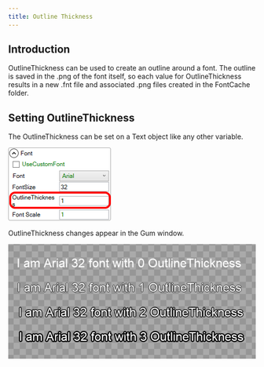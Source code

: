 ```yaml
---
title: Outline Thickness
---
```



## Introduction
OutlineThickness can be used to create an outline around a font. The outline is saved in the .png of the font itself, so each value for OutlineThickness results in a new .fnt file and associated .png files created in the FontCache folder.

## Setting OutlineThickness
The OutlineThickness can be set on a Text object like any other variable.

![](Text.OutlineThickness_OutlineThicknessGum.png)

OutlineThickness changes appear in the Gum window.

![](Text.OutlineThickness_OutlineThicknessGumExample.png)